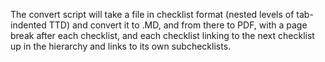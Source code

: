 The convert script will take a file in checklist format (nested levels of tab-indented TTD) and convert it to .MD, and from there to PDF, with a page break after each checklist, and each checklist linking to the next checklist up in the hierarchy and links to its own subchecklists.
